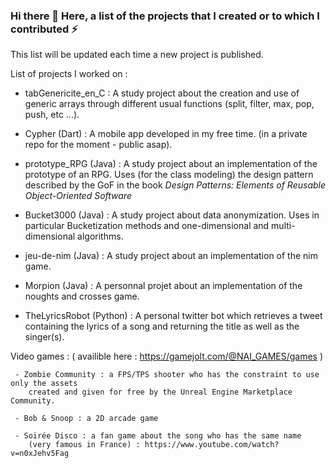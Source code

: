 ### Hi there 👋 Here, a list of the projects that I created or to which I contributed ⚡

This list will be updated each time a new project is published.

List of projects I worked on :

  - tabGenericite_en_C : A study project about the creation and use of generic arrays through different usual functions (split, filter, max, pop, push, etc ...).

  - Cypher (Dart) : A mobile app developed in my free time. (in a private repo for the moment - public asap).

  - prototype_RPG (Java) : A study project about an implementation of the prototype of an RPG. Uses (for the class modeling) the design pattern described by the GoF in the book *Design Patterns: Elements of Reusable Object-Oriented Software*
  
  - Bucket3000 (Java) : A study project about data anonymization. Uses in particular Bucketization methods and one-dimensional and multi-dimensional algorithms.

  - jeu-de-nim (Java) : A study project about an implementation of the nim game.

  - Morpion (Java) : A personnal projet about an implementation of the noughts and crosses game.

  - TheLyricsRobot (Python) : A personal twitter bot which retrieves a tweet containing the lyrics of a song and returning the title as well as the singer(s).

  Video games : ( availible here : https://gamejolt.com/@NAI_GAMES/games )
    
     - Zombie Community : a FPS/TPS shooter who has the constraint to use only the assets 
        created and given for free by the Unreal Engine Marketplace Community.
     
     - Bob & Snoop : a 2D arcade game
     
     - Soirée Disco : a fan game about the song who has the same name 
        (very famous in France) : https://www.youtube.com/watch?v=n0xJehv5Fag
